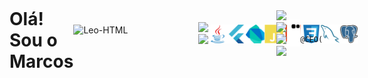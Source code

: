 
<div style="height: 60px; display: flex; justify-content: space-between; align-items: center;">
  <h1>Olá! Sou o Marcos</h1>
  <img alt="Leo-HTML" height="30" width="200" src="https://github.com/leonino/leonino/actions/workflows/generate_snake.yml/badge.svg">
<div>
	<a href="https://github.com/leonino"></a>
	<img height="180em" src="https://github-readme-stats.vercel.app/api?username=leonino&show_icons=true&theme=dracula&include_all_commits=true&count_private=true"/>
	<img height="180em" src="https://github-readme-stats.vercel.app/api/top-langs/?username=leonino&layout=compact&langs_count=7&theme=dracula"/>
</div>

<div style="height: 100px; display: flex; justify-content: space-between; align-items: center;">
  <img align="center" alt="Leo-Java" height="30" width="60" src="https://raw.githubusercontent.com/devicons/devicon/master/icons/java/java-original.svg">
  <img align="center" alt="Leo-Flutter" height="30" width="60" src="https://raw.githubusercontent.com/devicons/devicon/master/icons/flutter/flutter-original.svg">
  <img align="center" alt="Leo-Dart" height="30" width="60" src="https://raw.githubusercontent.com/devicons/devicon/master/icons/dart/dart-original.svg">
  <img align="center" alt="Leo-JS" height="30" width="60" src="https://raw.githubusercontent.com/devicons/devicon/master/icons/javascript/javascript-plain.svg">
  <img align="center" alt="Leo-HTML" height="30" width="60" src="https://raw.githubusercontent.com/devicons/devicon/master/icons/html5/html5-original.svg">
  <img align="center" alt="Leo-CSS3" height="30" width="60" src="https://raw.githubusercontent.com/devicons/devicon/master/icons/css3/css3-original.svg">
  <img align="center" alt="Leo-MySQL" height="30" width="60" src="https://raw.githubusercontent.com/devicons/devicon/master/icons/mysql/mysql-original.svg">
  <img align="center" alt="Leo-PostgreSQL" height="30" width="60" src="https://raw.githubusercontent.com/devicons/devicon/master/icons/postgresql/postgresql-original.svg">
  <hr>
</div>

<div>
  <a href="https://www.instagram.com/marcos.ribeiro204/" target="_blank"><img src="https://img.shields.io/badge/-Instagram-%23E4405F?style=for-the-badge&logo=instagram&logoColor=white" target="_blank"></a>
	<a href="https://www.facebook.com/leoninopa/" target="_blank"><img src="
https://img.shields.io/badge/Facebook-1877F2?style=for-the-badge&logo=facebook&logoColor=white" target="_blank"></a>
  <a href = "mailto:slproger@gmail.com"><img src="https://img.shields.io/badge/-Gmail-%23333?style=for-the-badge&logo=gmail&logoColor=white" target="_blank"></a>
  <a href="https://www.linkedin.com/in/marcosribeiro33/" target="_blank"><img src="https://img.shields.io/badge/-LinkedIn-%230077B5?style=for-the-badge&logo=linkedin&logoColor=white" target="_blank"></a>	
</div>

![snake gif](https://github.com/leonino/leonino/blob/output/github-contribution-grid-snake.svg )



```dart

@CEO('Solutil Sistemas')


```

